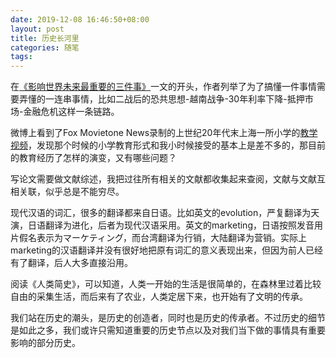 ```yaml
---
date: 2019-12-08 16:46:50+08:00
layout: post
title: 历史长河里
categories: 随笔
tags: 
---
```


在[《影响世界未来最重要的三件事》](https://www.collaborativefund.com/blog/three-big-things-the-most-important-forces-shaping-the-world/)一文的开头，作者列举了为了搞懂一件事情需要弄懂的一连串事情，比如二战后的恐共思想-越南战争-30年利率下降-抵押市场-金融危机这样一条链路。

微博上看到了Fox Movietone News录制的上世纪20年代末上海一所小学的[教学视频](https://mirc.sc.edu/islandora/object/usc%3A53883)，发现那个时候的小学教育形式和我小时候接受的基本上是差不多的，那目前的教育经历了怎样的演变，又有哪些问题？

写论文需要做文献综述，我把过往所有相关的文献都收集起来查阅，文献与文献互相关联，似乎总是不能穷尽。

现代汉语的词汇，很多的翻译都来自日语。比如英文的evolution，严复翻译为天演，日语翻译为进化，后者为现代汉语采用。英文的marketing，日语按照发音用片假名表示为マーケティング，而台湾翻译为行销，大陆翻译为营销。实际上marketing的汉语翻译并没有很好地把原有词汇的意义表现出来，但因为前人已经有了翻译，后人大多直接沿用。

阅读《人类简史》，可以知道，人类一开始的生活是很简单的，在森林里过着比较自由的采集生活，而后来有了农业，人类定居下来，也开始有了文明的传承。

我们站在历史的潮头，是历史的创造者，同时也是历史的传承者。不过历史的细节是如此之多，我们或许只需知道重要的历史节点以及对我们当下做的事情具有重要影响的部分历史。


